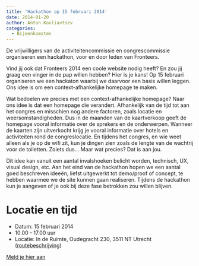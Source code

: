 ```yaml
---
title: 'Hackathon op 15 februari 2014'
date: 2014-01-20
author: Anton Kouliavtsev
categories:
  - Bijeenkomsten
---
```


De vrijwilligers van de activiteitencommissie en congrescommissie organiseren een hackathon, voor en door leden van Fronteers.

Vind jij ook dat Fronteers 2014 een coole website nodig heeft? En zou jij graag een vinger in de pap willen hebben? Hier is je kans! Op 15 februari organiseren we een hackaton waarbij we daarvoor een basis willen leggen. Ons idee is om een context-afhankelijke homepage te maken.

Wat bedoelen we precies met een context-afhankelijke homepage? Naar ons idee is dat een homepage die verandert. Afhankelijk van de tijd tot aan het congres en misschien nog andere factoren, zoals locatie en weersomstandigheden.
Dus in de maanden van de kaartverkoop geeft de homepage vooral informatie over de sprekers en de onderwerpen. Wanneer de kaarten zijn uitverkocht krijg je vooral informatie over hotels en activiteiten rond de congreslocatie. En tijdens het congres, en wie weet alleen als je op de wifi zit, kun je dingen zien zoals de lengte van de wachtrij voor de toiletten. Zoiets dus... Maar wat precies? Dat is aan jou.

Dit idee kan vanuit een aantal invalshoeken belicht worden, technisch, UX, visual design, etc. Aan het eind van de hackathon hopen we een aantal goed beschreven ideeën, liefst uitgewerkt tot demo/proof of concept, te hebben waarmee we de site kunnen gaan realiseren. Tijdens de hackathon kun je aangeven of je ook bij deze fase betrokken zou willen blijven.

# Locatie en tijd

- Datum: 15 februari 2014
- 10.00 - 17.00 uur
- Locatie: In de Ruimte, Oudegracht 230, 3511 NT Utrecht ([routebeschrijving](http://www.inderuimte.org/contact-inf/))

[Meld je hier aan](/bijeenkomsten/2014/hackathon-februari)
